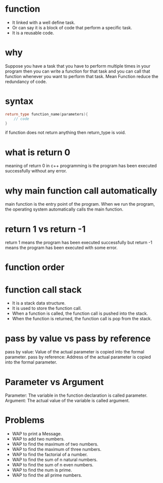# function
- It linked with a well define task.
- Or can say it is a block of code that perform a specific task.
- It is a reusable code.

# why
Suppose you have a task that you have to perform multiple times in your program then you can write a function for that task and you can call that function whenever you want to perform that task.
Mean Function reduce the redundancy of code.

# syntax
```cpp
return_type function_name(parameters){
    // code
}
```
if function does not return anything then return_type is void.

# what is return 0
meaning of return 0 in c++ programming is the program has been executed successfully without any error.

# why main function call automatically
main function is the entry point of the program. When we run the program, the operating system automatically calls the main function.

# return 1 vs return -1
return 1 means the program has been executed successfully but return -1 means the program has been executed with some error.

# function order


# function call stack
- It is a stack data structure.
- It is used to store the function call.
- When a function is called, the function call is pushed into the stack.
- When the function is returned, the function call is pop from the stack.

# pass by value vs pass by reference
pass by value: Value of the actual parameter is copied into the formal parameter.
pass by reference: Address of the actual parameter is copied into the formal parameter.

# Parameter vs Argument
Parameter: The variable in the function declaration is called parameter.
Argument: The actual value of the variable is called argument.

# Problems
- WAP to print a Message.
- WAP to add two numbers.
- WAP to find the maximum of two numbers.
- WAP to find the maximum of three numbers.
- WAP to find the factorial of a number.
- WAP to find the sum of n natural numbers.
- WAP to find the sum of n even numbers.
- WAP to find the num is prime.
- WAP to find the all prime numbers.